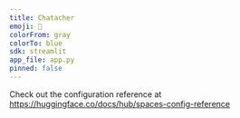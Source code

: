 ```yaml
---
title: Chatacher
emoji: 👀
colorFrom: gray
colorTo: blue
sdk: streamlit
app_file: app.py
pinned: false
---
```


Check out the configuration reference at https://huggingface.co/docs/hub/spaces-config-reference
